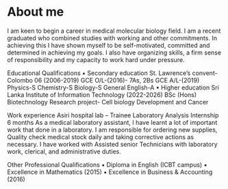 # About me
I am keen to begin a career in medical molecular biology field. I am a recent graduated who combined studies with working and other commitments. In achieving this I have shown myself to be self-motivated, committed and determined in achieving my goals. I also have organizing skills, a firm sense of responsibility and my capacity to work hard under pressure.

Educational Qualifications
▪ Secondary education
  St. Lawrence’s convent-Colombo 06 (2006-2019)
   GCE O/L-(2016)- 7As, 2Bs
   GCE A/L-(2019)
     Physics-S 
     Chemistry-S 
     Biology-S 
     General English-A
▪ Higher education
Sri Lanka Institute of Information Technology (2022-2026)
BSc (Hons) Biotechnology
Research project- Cell biology Development and Cancer

Work experience 
Asiri hospital lab – Trainee Laboratory Analysis
Internship 6 months
As a medical laboratory assistant, I have learnt a lot of important work that done in a laboratory. I am responsible for ordering new supplies, Quality check medical stock daily and taking corrective actions as necessary. I have worked with Assisted senior Technicians with laboratory work, clerical, and administrative duties.

Other Professional Qualifications
▪ Diploma in English (ICBT campus)
▪ Excellence in Mathematics (2015)
▪ Excellence in Business & Accounting (2016)

